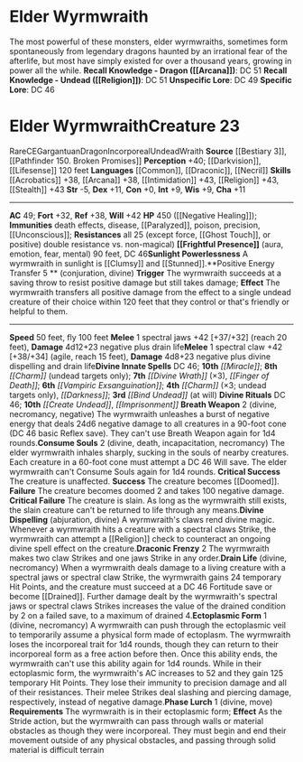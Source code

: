 ﻿---
ac: '49'
alignment: CE
all_resistance: '25'
burrow_speed: null
charisma: '+11'
climb_speed: null
constitution: '+0'
creature_ability:
- Breath Weapon
- Consume Souls
- Divine Dispelling
- Draconic Frenzy
- Drain Life
- Ectoplasmic Form
- ''
- Frightful Presence
- Phase Lurch
- Positive Energy Transfer
- Sunlight Powerlessness
creature_family: '[[DATABASE/monsterfamily/Wyrmwraith|Wyrmwraith]]'
description: 'The most powerful of these monsters, elder wyrmwraiths, sometimes form
  spontaneously from legendary dragons haunted by an irrational fear of the afterlife,
  but most have simply existed for over a thousand years, growing in power all the
  while.<br/><br/><b><u>Recall Knowledge - Dragon</u> ( [[DATABASE/skill/Arcana|Arcana]]
  )</b>: DC 51<br/><b><u>Recall Knowledge - Undead</u> ( [[DATABASE/skill/Religion|Religion]]
  )</b>: DC 51<br/><b><u>Unspecific Lore</u></b>: DC 49<br/><b><u>Specific Lore</u></b>:
  DC 46'
dexterity: '+11'
element: null
fly_speed: '100'
fortitude: '+32'
hardness: null
hp: 450 ( negative healing )
id: '1371'
immunity:
- '[[DATABASE/trait/Death|death]] effects'
- '[[DATABASE/trait/Disease|disease]]'
- '[[DATABASE/condition/Paralyzed|paralyzed]]'
- '[[DATABASE/trait/Poison|poison]]'
- precision
- '[[DATABASE/condition/Unconscious|unconscious]]'
intelligence: '+9'
land_speed: '50'
language:
- '[[DATABASE/language/Common|Common]]'
- '[[DATABASE/language/Draconic|Draconic]]'
- '[[DATABASE/language/Necril|Necril]]'
level: '23'
max_speed: '100'
name: Elder Wyrmwraith
perception: '+40'
rarity: Rare
reflex: '+38'
resistance:
- all 25 (except [[DATABASE/trait/Force|force]]
- '[[DATABASE/equipment/Ghost Touch|ghost touch]]'
- or [[DATABASE/trait/Positive|positive]] )double resistance vs. non- [[DATABASE/trait/Magical|magical]]
  )
rus_type_level: null
school: null
sense:
- '[[DATABASE/monsterability/Darkvision|darkvision]]'
- '[[DATABASE/monsterability/Lifesense|lifesense]] 120 feet'
size: Gargantuan
skill:
- '[[DATABASE/skill/Acrobatics|Acrobatics]] +38'
- '[[DATABASE/skill/Arcana|Arcana]] +38'
- '[[DATABASE/skill/Intimidation|Intimidation]] +43'
- '[[DATABASE/skill/Religion|Religion]] +43'
- '[[DATABASE/skill/Stealth|Stealth]] +43'
source: '[[DATABASE/source/Bestiary 3|Bestiary 3]]'
speed:
- 50 feet
- fly 100 feet
spell:
- '[[DATABASE/spell/Bind Undead|Bind Undead]]'
- '[[DATABASE/spell/Charm|Charm]]'
- '[[DATABASE/spell/Darkness|Darkness]]'
- '[[DATABASE/spell/Divine Wrath|Divine Wrath]]'
- '[[DATABASE/spell/Finger of Death|Finger of Death]]'
- '[[DATABASE/spell/Miracle|Miracle]]'
- '[[DATABASE/spell/Vampiric Exsanguination|Vampiric Exsanguination]]'
strength: '-5'
strength_req: '-5'
strongest_save:
- Will
swim_speed: null
trait:
- '[[DATABASE/trait/Dragon|Dragon]]'
- '[[DATABASE/trait/Incorporeal|Incorporeal]]'
- '[[DATABASE/trait/Rare|Rare]]'
- '[[DATABASE/trait/Undead|Undead]]'
- '[[DATABASE/trait/Wraith|Wraith]]'
type: Creature
vision: Darkvision
weakest_save:
- Fortitude
weakness: null
will: '+42'
wisdom: '+9'

---
# Elder Wyrmwraith

The most powerful of these monsters, elder wyrmwraiths, sometimes form spontaneously from legendary dragons haunted by an irrational fear of the afterlife, but most have simply existed for over a thousand years, growing in power all the while.
**Recall Knowledge - Dragon ([[Arcana]])**: DC 51
**Recall Knowledge - Undead ([[Religion]])**: DC 51
**Unspecific Lore**: DC 49
**Specific Lore**: DC 46

# Elder Wyrmwraith<span class="item-type">Creature 23</span>

<span class="trait-rare item-trait">Rare</span><span class="trait-alignment item-trait">CE</span><span class="trait-size item-trait">Gargantuan</span><span class="item-trait">Dragon</span><span class="item-trait">Incorporeal</span><span class="item-trait">Undead</span><span class="item-trait">Wraith</span>
**Source** [[Bestiary 3]], [[Pathfinder 150. Broken Promises]]
**Perception** +40; [[Darkvision]], [[Lifesense]] 120 feet
**Languages** [[Common]], [[Draconic]], [[Necril]]
**Skills** [[Acrobatics]] +38, [[Arcana]] +38, [[Intimidation]] +43, [[Religion]] +43, [[Stealth]] +43
**Str** -5, **Dex** +11, **Con** +0, **Int** +9, **Wis** +9, **Cha** +11

---
**AC** 49; **Fort** +32, **Ref** +38, **Will** +42
**HP** 450 ([[Negative Healing]]); **Immunities** death effects, disease, [[Paralyzed]], poison, precision, [[Unconscious]]; **Resistances** all 25 (except force, [[Ghost Touch]], or positive) double resistance vs. non-magical)
<span class="in-box-ability">**[[Frightful Presence]]** (aura, emotion, fear, mental) 90 feet, DC 46</span><span class="in-box-ability">**Sunlight Powerlessness** A wyrmwraith in sunlight is [[Clumsy]] and [[Stunned]].</span><span class="in-box-ability">**Positive Energy Transfer <span class="action-icon">5</span> ** (conjuration, divine) **Trigger** The wyrmwraith succeeds at a saving throw to resist positive damage but still takes damage; **Effect** The wyrmwraith transfers all positive damage from the effect to a single undead creature of their choice within 120 feet that they control or that's friendly or helpful to them.</span>

---
**Speed** 50 feet, fly 100 feet
<span class="in-box-ability">**Melee** <span class="action-icon">1</span> spectral jaws +42 [+37/+32] (reach 20 feet), **Damage** 4d12+23 negative plus drain life</span><span class="in-box-ability">**Melee** <span class="action-icon">1</span> spectral claw +42 [+38/+34] (agile, reach 15 feet), **Damage** 4d8+23 negative plus divine dispelling and drain life</span>**Divine Innate Spells** DC 46; **10th** _[[Miracle]]_; **8th** _[[Charm]]_ (undead targets only); **7th** _[[Divine Wrath]]_ (×3), _[[Finger of Death]]_; **6th** _[[Vampiric Exsanguination]]_; **4th** _[[Charm]]_ (×3; undead targets only), _[[Darkness]]_; **3rd** _[[Bind Undead]]_ (at will)
**Divine Rituals** DC 46; **10th** _[[Create Undead]]_, _[[Imprisonment]]_
<span class="in-box-ability">**Breath Weapon** <span class="action-icon">2</span> (divine, necromancy, negative) The wyrmwraith unleashes a burst of negative energy that deals 24d6 negative damage to all creatures in a 90-foot cone (DC 46 basic Reflex save). They can't use Breath Weapon again for 1d4 rounds.</span><span class="in-box-ability">**Consume Souls** <span class="action-icon">2</span> (divine, death, incapacitation, necromancy) The elder wyrmwraith inhales sharply, sucking in the souls of nearby creatures. Each creature in a 60-foot cone must attempt a DC 46 Will save. The elder wyrmwraith can't Consume Souls again for 1d4 rounds. 
**Critical Success** The creature is unaffected. 
**Success** The creature becomes [[Doomed]]. 
**Failure** The creature becomes doomed 2 and takes 100 negative damage. 
**Critical Failure** The creature is slain. As long as the wyrmwraith still exists, the slain creature can't be returned to life through any means.</span><span class="in-box-ability">**Divine Dispelling** (abjuration, divine) A wyrmwraith's claws rend divine magic. Whenever a wyrmwraith hits a creature with a spectral claws Strike, the wyrmwraith can attempt a [[Religion]] check to counteract an ongoing divine spell effect on the creature.</span><span class="in-box-ability">**Draconic Frenzy** <span class="action-icon">2</span> The wyrmwraith makes two claw Strikes and one jaws Strike in any order.</span><span class="in-box-ability">**Drain Life** (divine, necromancy) When a wyrmwraith deals damage to a living creature with a spectral jaws or spectral claw Strike, the wyrmwraith gains 24 temporary Hit Points, and the creature must succeed at a DC 46 Fortitude save or become [[Drained]]. Further damage dealt by the wyrmwraith's spectral jaws or spectral claws Strikes increases the value of the drained condition by 2 on a failed save, to a maximum of drained 4.</span><span class="in-box-ability">**Ectoplasmic Form** <span class="action-icon">1</span> (divine, necromancy) A wyrmwraith can push through the ectoplasmic veil to temporarily assume a physical form made of ectoplasm. The wyrmwraith loses the incorporeal trait for 1d4 rounds, though they can return to their incorporeal form as a free action before then. Once this ability ends, the wyrmwraith can't use this ability again for 1d4 rounds. While in their ectoplasmic form, the wyrmwraith's AC increases to 52 and they gain 125 temporary Hit Points. They lose their immunity to precision damage and all of their resistances. Their melee Strikes deal slashing and piercing damage, respectively, instead of negative damage.</span><span class="in-box-ability">**Phase Lurch** <span class="action-icon">1</span> (divine, move) **Requirements** The wyrmwraith is in their ectoplasmic form; **Effect** As the Stride action, but the wyrmwraith can pass through walls or material obstacles as though they were incorporeal. They must begin and end their movement outside of any physical obstacles, and passing through solid material is difficult terrain</span>